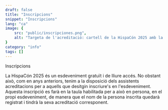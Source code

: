 ```yaml
---
draft: false
title: "Inscripcions"
snippet: "Inscripcions"
lang: "ca"
image: {
    src: "public/inscripciones.png",
    alt: "Targeta de l'acreditació: cartell de la HispaCón 2025 amb la Torre de L'Aigua i el camp de cebes ple d'espases, amb les dates de l'esdeveniment i el logo de Pòrtic i de l'Ajuntament de Sabadell"
}
category: "info"
tags: []
---
```


Inscripcions

La HispaCón  2025 és un esdeveniment gratuït i de lliure accés. No obstant això, com en anys anteriors, tenim a la disposició dels assistents acreditacions per a aquells que desitgin inscriure's en l'esdeveniment. Aquesta inscripció es farà en la taula habilitada per a això en persona, en el propi esdeveniment, de manera que el nom de la persona inscrita quedarà registrat i tindrà la seva acreditació corresponent.